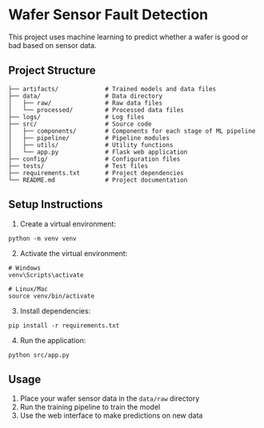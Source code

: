 # Wafer Sensor Fault Detection

This project uses machine learning to predict whether a wafer is good or bad based on sensor data.

## Project Structure
```
├── artifacts/             # Trained models and data files
├── data/                  # Data directory
│   ├── raw/               # Raw data files
│   └── processed/         # Processed data files
├── logs/                  # Log files
├── src/                   # Source code
│   ├── components/        # Components for each stage of ML pipeline
│   ├── pipeline/          # Pipeline modules
│   ├── utils/             # Utility functions
│   └── app.py             # Flask web application
├── config/                # Configuration files
├── tests/                 # Test files
├── requirements.txt       # Project dependencies
└── README.md              # Project documentation
```

## Setup Instructions

1. Create a virtual environment:
```
python -m venv venv
```

2. Activate the virtual environment:
```
# Windows
venv\Scripts\activate

# Linux/Mac
source venv/bin/activate
```

3. Install dependencies:
```
pip install -r requirements.txt
```

4. Run the application:
```
python src/app.py
```

## Usage

1. Place your wafer sensor data in the `data/raw` directory
2. Run the training pipeline to train the model
3. Use the web interface to make predictions on new data